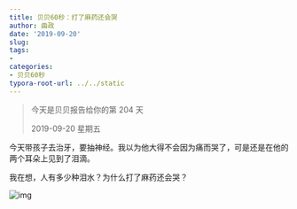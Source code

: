 ```yaml
---
title: 贝贝60秒：打了麻药还会哭
author: 曲政
date: '2019-09-20'
slug: 
tags:
- 
categories:
- 贝贝60秒
typora-root-url: ../../static
---
```


>   今天是贝贝报告给你的第 204 天
>
>   2019-09-20 星期五

今天带孩子去治牙，要抽神经。我以为他大得不会因为痛而哭了，可是还是在他的两个耳朵上见到了泪滴。

我在想，人有多少种泪水？为什么打了麻药还会哭？

![img](/images/2019-09-20-%E8%B4%9D%E8%B4%9D60%E7%A7%92%EF%BC%9A%E6%89%93%E4%BA%86%E9%BA%BB%E8%8D%AF%E8%BF%98%E4%BC%9A%E5%93%AD/640-20200416092217860.jpeg)


​